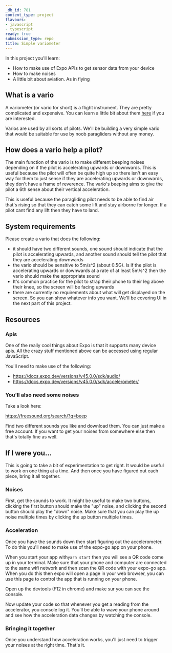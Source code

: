 ```yaml
---
_db_id: 781
content_type: project
flavours:
- javascript
- typescript
ready: true
submission_type: repo
title: Simple variometer
---
```


In this project you'll learn:

- How to make use of Expo APIs to get sensor data from your device
- How to make noises
- A little bit about aviation. As in flying

## What is a vario

A variometer (or vario for short) is a flight instrument. They are pretty complicated and expensive. You can learn a little bit about them [here](https://en.wikipedia.org/wiki/Variometer) if you are interested.

Varios are used by all sorts of pilots. We'll be building a very simple vario that would be suitable for use by noob paragliders without any money.

## How does a vario help a pilot?

The main function of the vario is to make different beeping noises depending on if the pilot is accelerating upwards or downwards. This is useful because the pilot will often be quite high up so there isn't an easy way for them to just sense if they are accelerating upwards or downwards, they don't have a frame of reverence. The vario's beeping aims to give the pilot a 6th sense about their vertical acceleration.

This is useful because the paragliding pilot needs to be able to find air that's rising so that they can catch some lift and stay airborne for longer. If a pilot cant find any lift then they have to land.

## System requirements

Please create a vario that does the following:

- it should have two different sounds, one sound should indicate that the pilot is accelerating upwards, and another sound should tell the pilot that they are accelerating downwards
- the vario should be sensitive to 5m/s^2 (about 0.5G). Is if the pilot is accelerating upwards or downwards at a rate of at least 5m/s^2 then the vario should make the appropriate sound
- It's common practice for the pilot to strap their phone to their leg above their knee, so the screen will be facing upwards
- there are currently no requirements about what will get displayed on the screen. So you can show whatever info you want. We'll be covering UI in the next part of this project.

## Resources

### Apis

One of the really cool things about Expo is that it supports many device apis. All the crazy stuff mentioned above can be accessed using regular JavaScript.

You'll need to make use of the following:

- https://docs.expo.dev/versions/v45.0.0/sdk/audio/
- https://docs.expo.dev/versions/v45.0.0/sdk/accelerometer/

### You'll also need some noises

Take a look here:

https://freesound.org/search/?q=beep

Find two different sounds you like and download them. You can just make a free account. If you want to get your noises from somewhere else then that's totally fine as well.

## If I were you...

This is going to take a bit of experimentation to get right. It would be useful to work on one thing at a time. And then once you have figured out each piece, bring it all together.

### Noises

First, get the sounds to work. It might be useful to make two buttons, clicking the first button should make the "up" noise, and clicking the second button should play the "down" noise. Make sure that you can play the up noise multiple times by clicking the up button multiple times.

### Acceleration

Once you have the sounds down then start figuring out the accelerometer. To do this you'll need to make use of the expo-go app on your phone.

When you start your app with`yarn start` then you will see a QR code come up in your terminal. Make sure that your phone and computer are connected to the same wifi network and then scan the QR code with your expo-go app. When you do this then expo will open a page in your web browser, you can use this page to control the app that is running on your phone.

Open up the devtools (F12 in chrome) and make sur you can see the console.

Now update your code so that whenever you get a reading from the accelerator, you console log it. You'll be able to wave your phone around and see how the acceleration data changes by watching the console.

### Bringing it together

Once you understand how acceleration works, you'll just need to trigger your noises at the right time. That's it.